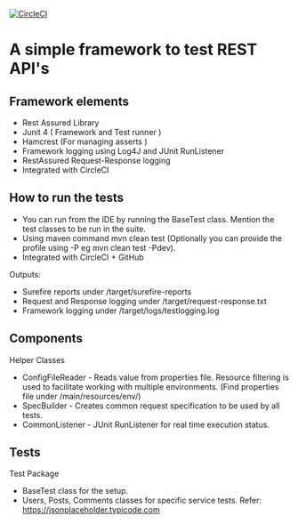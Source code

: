 

[![CircleCI](https://circleci.com/gh/DeepakParari/TestYourAPIs..svg?style=shield)](https://app.circleci.com/pipelines/github/DeepakParari/TestYourAPIs)

# A simple framework to test REST API's

## Framework elements
+ Rest Assured Library
+ Junit 4 ( Framework and Test runner )
+ Hamcrest (For managing asserts )
+ Framework logging using Log4J and JUnit RunListener
+ RestAssured Request-Response logging
+ Integrated with CircleCI

## How to run the tests

+ You can run from the IDE by running the BaseTest class. Mention the test classes to be run in the suite.
+ Using maven command mvn clean test (Optionally you can provide the profile using -P eg mvn clean test -Pdev).
+ Integrated with CircleCI + GitHub

Outputs:
+ Surefire reports under /target/surefire-reports
+ Request and Response logging under /target/request-response.txt
+ Framework logging under /target/logs/testlogging.log

## Components
Helper Classes
+ ConfigFileReader - Reads value from properties file. Resource filtering is used to facilitate working with multiple environments. (Find properties file under /main/resources/env/)
+ SpecBuilder - Creates common request specification to be used by all tests.
+ CommonListener - JUnit RunListener for real time execution status.

## Tests
Test Package
+ BaseTest class for the setup.
+ Users, Posts, Comments classes for specific service tests. Refer: https://jsonplaceholder.typicode.com

